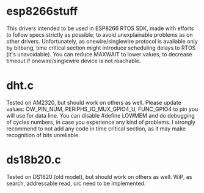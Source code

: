 # esp8266stuff

This drivers intended to be used in ESP8266 RTOS SDK, made with efforts to follow
specs strictly as possible, to avoid unexplainable problems as on other drivers.
Unfortunately, as onewire/singlewire protocol is available only by bitbang,
time critical section might introduce scheduling delays to RTOS (it's unavoidable).
You can reduce MAXWAIT to lower values, to decrease timeout if onewire/singlewire
device is not reachable.

# dht.c
Tested on AM2320, but should work on others as well.
Please update values:
OW_PIN_NUM, PERIPHS_IO_MUX_GPIO4_U, FUNC_GPIO4 to pin you will use for data line.
You can disable #define LOWMEM and do debugging of cycles numbers, in case you
experience any kind of problems.
I strongly recommend to not add any code in time critical section, as it may make
recognition of bits unreliable.

# ds18b20.c
Tested on DS1820 (old model), but should work on others as well.
WiP, as search, addressable read, crc need to be implemented.
